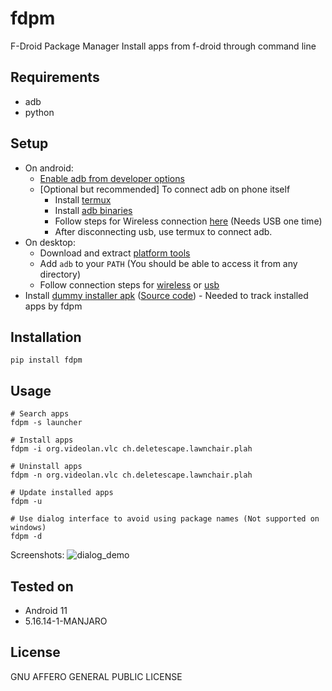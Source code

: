 # fdpm

F-Droid Package Manager
Install apps from f-droid through command line

## Requirements
- adb
- python

## Setup
- On android:
  - [Enable adb from developer options](https://developer.android.com/studio/command-line/adb#Enabling)
  - [Optional but recommended] To connect adb on phone itself
      - Install [termux](https://f-droid.org/en/packages/com.termux/) 
      - Install [adb binaries](https://github.com/ShiSheng233/Termux-ADB)
      - Follow steps for Wireless connection [here](https://github.com/mzlogin/awesome-adb/blob/master/README.en.md#wireless-connection-need-to-use-the-usb-cable) (Needs USB one time)
      - After disconnecting usb, use termux to connect adb.
- On desktop:
  - Download and extract [platform tools](https://developer.android.com/studio/releases/platform-tools#downloads)
  - Add `adb` to your `PATH` (You should be able to access it from any directory)
  - Follow connection steps for [wireless](https://github.com/mzlogin/awesome-adb/blob/master/README.en.md#wireless-connection-need-to-use-the-usb-cable) 
  or [usb](https://github.com/mzlogin/awesome-adb/blob/master/README.en.md#wireless-connection-need-to-use-the-usb-cable)
- Install [dummy installer apk](https://gitlab.com/kshib/fdpm/-/blob/main/fdroid-cli.apk)
  ([Source code](https://gitlab.com/kshib/fdpm-installer)) - Needed to track installed apps by fdpm

## Installation
```
pip install fdpm
```

## Usage
````
# Search apps
fdpm -s launcher

# Install apps
fdpm -i org.videolan.vlc ch.deletescape.lawnchair.plah

# Uninstall apps
fdpm -n org.videolan.vlc ch.deletescape.lawnchair.plah

# Update installed apps
fdpm -u

# Use dialog interface to avoid using package names (Not supported on windows)
fdpm -d
````

Screenshots:
![dialog_demo](https://z.zz.fo/9DeTS.jpg "Dialog demo")

## Tested on
- Android 11
- 5.16.14-1-MANJARO

## License
GNU AFFERO GENERAL PUBLIC LICENSE

